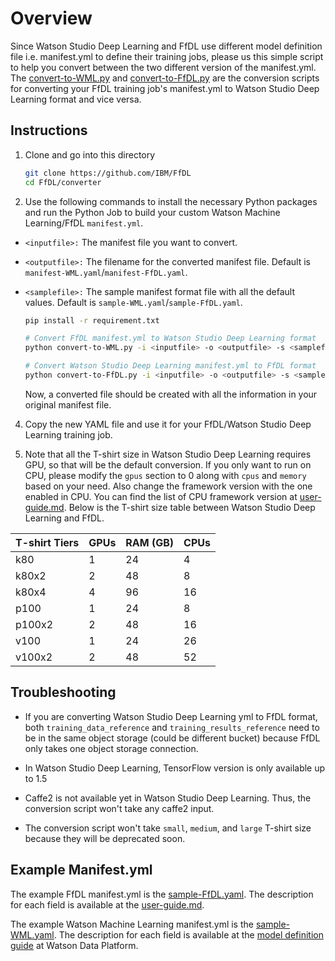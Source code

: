 # Overview

Since Watson Studio Deep Learning and FfDL use different model definition file i.e. manifest.yml to define their training jobs, please us this simple script to help you convert between the two different version of the manifest.yml. The [convert-to-WML.py](convert-to-WML.py) and [convert-to-FfDL.py](convert-to-FfDL.py) are the conversion scripts for converting your FfDL training job's manifest.yml to Watson Studio Deep Learning format and vice versa.

## Instructions

1. Clone and go into this directory
	```bash
	git clone https://github.com/IBM/FfDL
	cd FfDL/converter
	```

2. Use the following commands to install the necessary Python packages and run the Python Job to build your custom Watson Machine Learning/FfDL `manifest.yml`.

* ```<inputfile>:``` The manifest file you want to convert.
* ```<outputfile>:``` The filename for the converted manifest file. Default is `manifest-WML.yaml`/`manifest-FfDL.yaml`.
* ```<samplefile>:``` The sample manifest format file with all the default values. Default is `sample-WML.yaml`/`sample-FfDL.yaml`.

	```bash
	pip install -r requirement.txt

  # Convert FfDL manifest.yml to Watson Studio Deep Learning format
	python convert-to-WML.py -i <inputfile> -o <outputfile> -s <samplefile>

  # Convert Watson Studio Deep Learning manifest.yml to FfDL format
  python convert-to-FfDL.py -i <inputfile> -o <outputfile> -s <samplefile>
	```
	Now, a converted <outputfile> file should be created with all the information in your original manifest file.

4. Copy the new YAML file and use it for your FfDL/Watson Studio Deep Learning training job.

5. Note that all the T-shirt size in Watson Studio Deep Learning requires GPU, so that will be the default conversion. If you only want to run on CPU, please modify the `gpus` section to 0 along with `cpus` and `memory` based on your need. Also change the framework version with the one enabled in CPU. You can find the list of CPU framework version at [user-guide.md](../../docs/user-guide.md#1-supported-deep-learning-frameworks). Below is the T-shirt size table between Watson Studio Deep Learning and FfDL.

| T-shirt Tiers     | GPUs    | RAM (GB) | CPUs |
| ------------- | ------------- | --------------- | --------------- |
| k80 | 1 | 24 | 4 |
| k80x2 | 2 | 48 | 8 |
| k80x4 | 4 | 96 | 16 |
| p100 | 1 | 24 | 8 |
| p100x2 | 2 | 48 | 16 |
| v100 | 1 | 24 | 26 |
| v100x2 | 2 | 48 | 52 |

## Troubleshooting

- If you are converting Watson Studio Deep Learning yml to FfDL format, both `training_data_reference` and `training_results_reference` need to be in the same object storage (could be different bucket) because FfDL only takes one object storage connection.

- In Watson Studio Deep Learning, TensorFlow version is only available up to 1.5

- Caffe2 is not available yet in Watson Studio Deep Learning. Thus, the conversion script won't take any caffe2 input.

- The conversion script won't take `small`, `medium`, and `large` T-shirt size because they will be deprecated soon.

## Example Manifest.yml

The example FfDL manifest.yml is the [sample-FfDL.yaml](sample-FfDL.yaml). The description for each field is available at the [user-guide.md](../../docs/user-guide.md#24-creating-manifest-file).

The example Watson Machine Learning manifest.yml is the [sample-WML.yaml](sample-WML.yaml). The description for each field is available at the [model definition guide](https://dataplatform.ibm.com/docs/content/analyze-data/ml_dlaas_working_with_training_run.html?audience=wdp&linkInPage=true) at Watson Data Platform.
